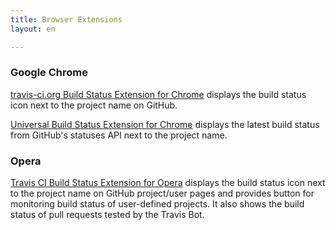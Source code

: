 ```yaml
---
title: Browser Extensions
layout: en

---
```


### Google Chrome

[travis-ci.org Build Status Extension for Chrome](https://chrome.google.com/webstore/detail/klbmicjanlggbmanmpneloekhajhhbfb) displays the build status icon next to the project name on GitHub.

[Universal Build Status Extension for Chrome](https://chrome.google.com/webstore/detail/github-status/mgbkbopoincdiimlleifbpfjfhcndahp) displays the latest build status from GitHub's statuses API next to the project name.

### Opera

[Travis CI Build Status Extension for Opera](https://addons.opera.com/en/extensions/details/travisgithub/) displays the build status icon next to the project name on GitHub project/user pages and provides button for monitoring build status of user-defined projects. It also shows the build status of pull requests tested by the Travis Bot.

